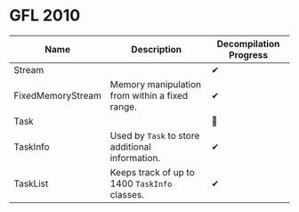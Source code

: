 # GFL 2010




| Name | Description | Decompilation Progress |
| - | - | - |
| Stream | | ✔ |
| FixedMemoryStream | Memory manipulation from within a fixed range. | ✔ |
| Task | | 🛑 |
| TaskInfo | Used by `Task` to store additional information. | ✔ |
| TaskList | Keeps track of up to 1400 `TaskInfo` classes. | ✔ |